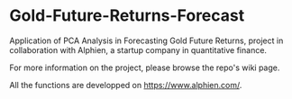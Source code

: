 # Gold-Future-Returns-Forecast
Application of PCA Analysis in Forecasting Gold Future Returns, project in collaboration with Alphien, a startup company in quantitative finance. 

For more information on the project, please browse the repo's wiki page. 

All the functions are developped on https://www.alphien.com/.  
